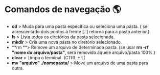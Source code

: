 # Comandos de navegação :earth_americas:



- **cd** > Muda para uma pasta específica ou seleciona uma pasta. ( se acrescentado dois pontos á frente [..] retorna para a pasta anterior.)
- **ls** >  Lista todos os diretórios da pasta selecionada.
- **mkdir** > Cria uma nova pasta no diretório selecionado.
- **rm **> Remove um arquivo de determinada pasta. (se usar **rm -rf "nome do arquivo/pasta"**, será removido aquele arquivo/pasta 100%.)
- **clear** > Limpa o terminal. (CTRL + L)
- **mv "arquivo" ./nomepasta/** > Move um arquivo de uma pasta para outra.